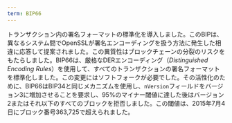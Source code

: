 ```yaml
---
term: BIP66
---
```


トランザクション内の署名フォーマットの標準化を導入しました。このBIPは、異なるシステム間でOpenSSLが署名エンコーディングを扱う方法に発生した相違に応答して提案されました。この異質性はブロックチェーンの分裂のリスクをもたらしました。BIP66は、厳格なDERエンコーディング（*Distinguished Encoding Rules*）を使用して、すべてのトランザクションの署名フォーマットを標準化しました。この変更にはソフトフォークが必要でした。その活性化のために、BIP66はBIP34と同じメカニズムを使用し、`nVersion`フィールドをバージョン3に増加させることを要求し、95%のマイナー閾値に達した後はバージョン2またはそれ以下のすべてのブロックを拒否しました。この閾値は、2015年7月4日にブロック番号363,725で超えられました。